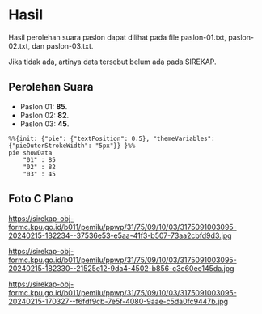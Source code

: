 # Hasil

Hasil perolehan suara paslon dapat dilihat pada file paslon-01.txt, paslon-02.txt, dan paslon-03.txt.

Jika tidak ada, artinya data tersebut belum ada pada SIREKAP.

## Perolehan Suara

 * Paslon 01: **85**.
 * Paslon 02: **82**.
 * Paslon 03: **45**.

```mermaid
%%{init: {"pie": {"textPosition": 0.5}, "themeVariables": {"pieOuterStrokeWidth": "5px"}} }%%
pie showData
    "01" : 85
    "02" : 82
    "03" : 45
```
## Foto C Plano

https://sirekap-obj-formc.kpu.go.id/b011/pemilu/ppwp/31/75/09/10/03/3175091003095-20240215-182234--37536e53-e5aa-41f3-b507-73aa2cbfd9d3.jpg

https://sirekap-obj-formc.kpu.go.id/b011/pemilu/ppwp/31/75/09/10/03/3175091003095-20240215-182330--21525e12-9da4-4502-b856-c3e60ee145da.jpg

https://sirekap-obj-formc.kpu.go.id/b011/pemilu/ppwp/31/75/09/10/03/3175091003095-20240215-170327--f6fdf9cb-7e5f-4080-9aae-c5da0fc9447b.jpg
